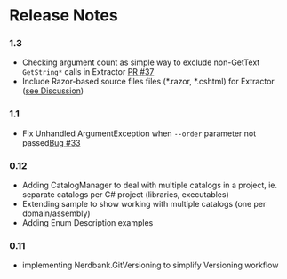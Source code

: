 # Release Notes

### 1.3
* Checking argument count as simple way to exclude non-GetText `GetString*` calls in Extractor [PR #37](https://github.com/perpetualKid/GetText.NET/pull/37)
* Include Razor-based source files files (*.razor, *.cshtml) for Extractor ([see Discussion](https://github.com/perpetualKid/GetText.NET/discussions/35))

### 1.1
* Fix Unhandled ArgumentException when `--order` parameter not passed[Bug #33](https://github.com/perpetualKid/GetText.NET/issues/33)

### 0.12
* Adding CatalogManager to deal with multiple catalogs in a project, ie. separate catalogs per C# project (libraries, executables)
* Extending sample to show working with multiple catalogs (one per domain/assembly)
* Adding Enum Description examples

### 0.11
* implementing Nerdbank.GitVersioning to simplify Versioning workflow
